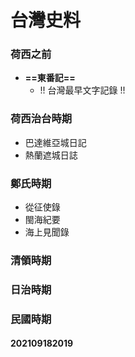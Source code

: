 # 台灣史料

### 荷西之前
- **==東番記==**
	- !! 台灣最早文字記錄 !!
### 荷西治台時期
- 巴達維亞城日記
- 熱蘭遮城日誌
### 鄭氏時期
- 從征使錄
- 閩海紀要
- 海上見聞錄
### 清領時期
### 日治時期
### 民國時期

#### 202109182019
